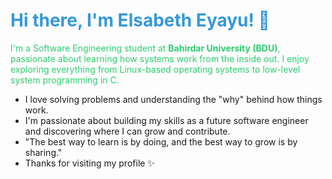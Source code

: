# Hi there, I'm Elsabeth Eyayu! 👋

I'm a Software Engineering student at **Bahirdar University (BDU)**, passionate about learning how systems work from the inside out. I enjoy exploring everything from Linux-based operating systems to low-level system programming in C.
-  I love solving problems and understanding the "why" behind how things work.
-  I'm passionate about building my skills as a future software engineer and discovering where I can grow and contribute.
-  "The best way to learn is by doing, and the best way to grow is by sharing."
- Thanks for visiting my profile ✨
<style>
  h1 {
    color: #3498db; /* Blue for the main header */
  }
  p {
    color: #2ecc71; /* Green for paragraphs */
  }
  blockquote {
    color: #9b59b6; /* Purple for quotes */
  }
</style>
